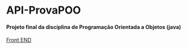 # API-ProvaPOO

<h4> Projeto final da disciplina de Programação Orientada a Objetos (java) </h4>

<a href="https://github.com/LeoMiriZ/WEB-ProvaPOO"> Front END </a>
